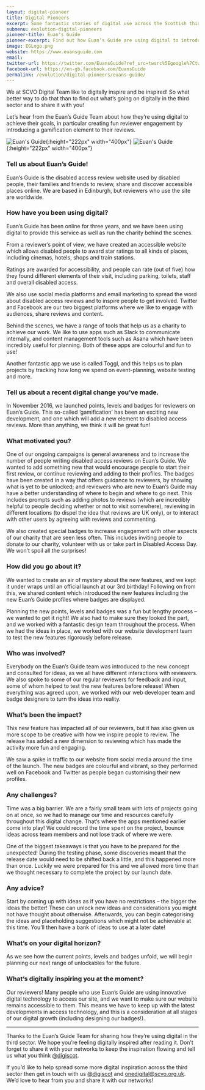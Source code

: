 ```yaml
---
layout: digital-pioneer
title: Digital Pioneers
excerpt: Some fantastic stories of digital use across the Scottish third sector. Read on to be inspired.
submenu: evolution-digital-pioneers
pioneer-title: Euan's Guide
pioneer-excerpt: Find out how Euan’s Guide are using digital to introduce a fun gamification element to their online reviews.
image: EGLogo.png
website: https://www.euansguide.com
email:
twitter-url: https://twitter.com/EuansGuide?ref_src=twsrc%5Egoogle%7Ctwcamp%5Eserp%7Ctwgr%5Eauthor
facebook-url: https://en-gb.facebook.com/EuansGuide
permalink: /evolution/digital-pioneers/euans-guide/
---
```


We at SCVO Digital Team like to digitally inspire and be inspired! So what better way to do that than
to find out what’s going on digitally in the third sector and to share it with you!

Let’s hear from the Euan’s Guide Team about how they’re using digital to achieve their goals, in
particular creating fun reviewer engagement by introducing a gamification element to their reviews.

![Euan's Guide](digiscot.github.io/images/digital-pioneers/EuansGuideImageBadgelaunch.jpg){:height="222px" width="400px"}      ![Euan's Guide](digiscot.github.io/images/digital-pioneers/EuansGuideScreenshots.png){:height="222px" width="400px"}

### Tell us about Euan’s Guide!

Euan’s Guide is the disabled access review website used by disabled people, their families and
friends to review, share and discover accessible places online. We are based in Edinburgh, but
reviewers who use the site are worldwide.

### How have you been using digital?

Euan’s Guide has been online for three years, and we have been using digital to provide this service
as well as run the charity behind the scenes.

From a reviewer’s point of view, we have created an accessible website which allows disabled
people to award star ratings to all kinds of places, including cinemas, hotels, shops and train stations.

Ratings are awarded for accessibility, and people can rate (out of five) how they found different
elements of their visit, including parking, toilets, staff and overall disabled access.

We also use social media platforms and email marketing to spread the word about disabled access
reviews and to inspire people to get involved. Twitter and Facebook are our two biggest platforms
where we like to engage with audiences, share reviews and content.

Behind the scenes, we have a range of tools that help us as a charity to achieve our work. We like to
use apps such as Slack to communicate internally, and content management tools such as Asana
which have been incredibly useful for planning. Both of these apps are colourful and fun to use!

Another fantastic app we use is called Toggl, and this helps us to plan projects by tracking how long
we spend on event-planning, website testing and more.

### Tell us about a recent digital change you’ve made.

In November 2016, we launched points, levels and badges for reviewers on Euan’s Guide. This so-called
‘gamification’ has been an exciting new development, and one which will add a new element
to disabled access reviews. More than anything, we think it will be great fun!

### What motivated you?

One of our ongoing campaigns is general awareness and to increase the number of people writing
disabled access reviews on Euan’s Guide. We wanted to add something new that would encourage
people to start their first review, or continue reviewing and adding to their profiles. The badges have
been created in a way that offers guidance to reviewers, by showing what is yet to be unlocked; and
reviewers who are new to Euan’s Guide may have a better understanding of where to begin and
where to go next. This includes prompts such as adding photos to reviews (which are incredibly
helpful to people deciding whether or not to visit somewhere), reviewing in different locations (to
dispel the idea that reviews are UK only), or to interact with other users by agreeing with reviews
and commenting.

We also created special badges to increase engagement with other aspects of our charity that are
seen less often. This includes inviting people to donate to our charity, volunteer with us or take part
in Disabled Access Day. We won’t spoil all the surprises!

### How did you go about it?

We wanted to create an air of mystery about the new features, and we kept it under wraps until an
official launch at our 3rd birthday! Following on from this, we shared content which introduced the
new features including the new Euan’s Guide profiles where badges are displayed.

Planning the new points, levels and badges was a fun but lengthy process – we wanted to get it
right! We also had to make sure they looked the part, and we worked with a fantastic design team
throughout the process. When we had the ideas in place, we worked with our website development
team to test the new features rigorously before release.

### Who was involved?

Everybody on the Euan’s Guide team was introduced to the new concept and consulted for ideas, as
we all have different interactions with reviewers. We also spoke to some of our regular reviewers for
feedback and input, some of whom helped to test the new features before release! When
everything was agreed upon, we worked with our web developer team and badge designers to turn
the ideas into reality.

### What’s been the impact?

This new feature has impacted all of our reviewers, but it has also given us more scope to be creative
with how we inspire people to review. The release has added a new dimension to reviewing which
has made the activity more fun and engaging.

We saw a spike in traffic to our website from social media around the time of the launch. The new
badges are colourful and vibrant, so they performed well on Facebook and Twitter as people began
customising their new profiles.

### Any challenges?

Time was a big barrier. We are a fairly small team with lots of projects going on at once, so we had to
manage our time and resources carefully throughout this digital change. That’s where the apps
mentioned earlier come into play! We could record the time spent on the project, bounce ideas
across team members and not lose track of where we were.

One of the biggest takeaways is that you have to be prepared for the unexpected! During the testing
phase, some discoveries meant that the release date would need to be shifted back a little, and this
happened more than once. Luckily we were prepared for this and we allowed more time than we
thought necessary to complete the project by our launch date.

### Any advice?

Start by coming up with ideas as if you have no restrictions – the bigger the ideas the better! These
can unlock new ideas and considerations you might not have thought about otherwise. Afterwards,
you can begin categorising the ideas and placeholding suggestions which might not be achievable at
this time. You’ll then have a bank of ideas to use at a later date!

### What’s on your digital horizon?

As we see how the current points, levels and badges unfold, we will begin planning our next range of
unlockables for the future.

### What’s digitally inspiring you at the moment?

Our reviewers! Many people who use Euan’s Guide are using innovative digital technology to access
our site, and we want to make sure our website remains accessible to them. This means we have to
keep up with the latest developments in access technology, and this is a consideration at all stages
of our digital growth (including designing our badges!).

-----

Thanks to the Euan’s Guide Team for sharing how they’re using digital in the third sector. We hope you’re feeling digitally inspired after reading it. Don’t forget to share it with your networks to keep the inspiration flowing and tell us what you think <a href="https://twitter.com/digiscot?ref_src=twsrc%5Egoogle%7Ctwcamp%5Eserp%7Ctwgr%5Eauthor" target="_blank">@digiscot</a>.

If you’d like to help spread some more digital inspiration across the third sector then get in touch with us <a href="https://twitter.com/digiscot?ref_src=twsrc%5Egoogle%7Ctwcamp%5Eserp%7Ctwgr%5Eauthor" target="_blank">@digiscot</a> and <a href="mailto:onedigital@scvo.org.uk">onedigital@scvo.org.uk</a>.  We’d love to hear from you and share it with our networks!

